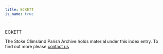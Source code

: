 ```yaml
---
title: ECKETT
is_name: true

---
```


ECKETT


The Stoke Climsland Parish Archive holds material under this index entry. To find out more please [contact us](/contact/)
